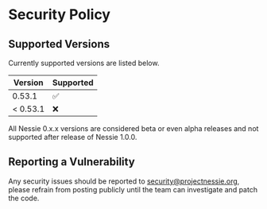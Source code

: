 # Security Policy

## Supported Versions

Currently supported versions are listed below.

| Version  | Supported          |
|----------|--------------------|
| 0.53.1   | :white_check_mark: |
| < 0.53.1 | :x:                |

All Nessie 0.x.x versions are considered beta or even alpha releases and not supported after
release of Nessie 1.0.0.

## Reporting a Vulnerability

Any security issues should be reported to security@projectnessie.org, please refrain from posting publicly until the team can investigate and patch the code.
